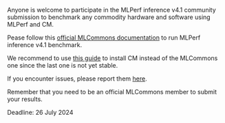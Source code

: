 Anyone is welcome to participate in the MLPerf inference v4.1 community submission to benchmark any commodity hardware and software using MLPerf and CM.

Pease follow this [official MLCommons documentation](https://docs.mlcommons.org/inference) to run MLPerf inference v4.1 benchmark.

We recommend to use [this guide](https://access.cknowledge.org/playground/?action=install) 
to install CM instead of the MLCommons one since the last one is not yet stable.

If you encounter issues, please report them [here](https://github.com/mlcommons/cm4mlops/issues).

Remember that you need to be an official MLCommons member to submit your results.

Deadline: 26 July 2024


